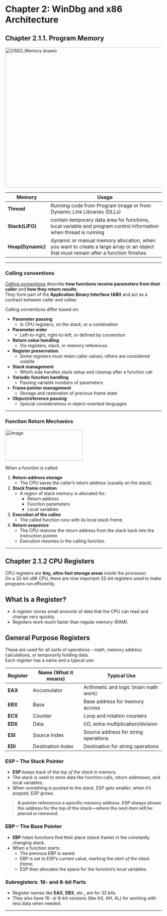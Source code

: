 # Chapter 2: WinDbg and x86 Architecture
## Chapter 2.1.1. Program Memory

<img width="650" height="450" alt="OSED_Memory drawio" src="https://github.com/user-attachments/assets/45664171-6de7-4e95-839e-143b96a96a99" />



| Memory | Usage |
|----------|---------------------|
|**Thread** | Running code from Program Image or from Dynamic Link Libraries (DLLs) |
| **Stack(LIFO)** | contain temporary data area for functions, local variable and program control information when thread is running |
| **Heap(Dynamic)** | dynamic or manual memory allocation, when you want to create a large array or an object that must remain after a function finishes |
---

### Calling conventions
[Calling conventions](https://en.wikipedia.org/wiki/Calling_convention) describe **how functions receive parameters from their caller** and **how they return results**.  
They form part of the **Application Binary Interface (ABI)** and act as a contract between caller and callee.

Calling conventions differ based on:

- **Parameter passing**  
  - In CPU registers, on the stack, or a combination
- **Parameter order**  
  - Left-to-right, right-to-left, or defined by convention
- **Return value handling**  
  - Via registers, stack, or memory references
- **Register preservation**  
  - Some registers must retain caller values; others are considered volatile
- **Stack management**  
  - Which side handles stack setup and cleanup after a function call
- **Variadic function handling**  
  - Passing variable numbers of parameters
- **Frame pointer management**  
  - Storage and restoration of previous frame state
- **Object/reference passing**  
  - Special considerations in object-oriented languages

---

### Function Return Mechanics
<img width="250" height="100" alt="image" src="https://github.com/user-attachments/assets/38c35eae-fe05-4b06-ba26-58cce3c86bf9" />

When a function is called:

1. **Return address storage**  
   - The CPU saves the caller’s return address (usually on the stack).
2. **Stack frame creation**  
   - A region of stack memory is allocated for:
     - Return address  
     - Function parameters  
     - Local variables  
3. **Execution of the callee**  
   - The called function runs with its local stack frame.
4. **Return sequence**  
   - The CPU restores the return address from the stack back into the instruction pointer.  
   - Execution resumes in the calling function.

---

## Chapter 2.1.2 CPU Registers
CPU registers are **tiny, ultra-fast storage areas** inside the processor.  
On a 32-bit x86 CPU, there are nine important 32-bit registers used to make programs run efficiently.

## What Is a Register?

- A *register* stores small amounts of data that the CPU can read and change very quickly.  
- Registers work much faster than regular memory (RAM).

## General Purpose Registers

These are used for all sorts of operations – math, memory address calculations, or temporarily holding data.  
Each register has a name and a typical use:

| Register | Name (What it means) | Typical Use |
|----------|---------------------|-------------|
| **EAX**  | Accumulator         | Arithmetic and logic (main math work) |
| **EBX**  | Base                | Base address for memory access        |
| **ECX**  | Counter             | Loop and rotation counters            |
| **EDX**  | Data                | I/O, extra multiplication/division    |
| **ESI**  | Source Index        | Source address for string operations  |
| **EDI**  | Destination Index   | Destination for string operations     |


### ESP – The Stack Pointer

- **ESP** keeps track of the *top of the stack* in memory.
- The stack is used to store data like function calls, return addresses, and local variables.
- When something is pushed to the stack, ESP gets smaller; when it’s popped, ESP grows.

> **A pointer references a specific memory address. ESP always shows the address for the top of the stack—where the next item will be placed or removed.**

### EBP – The Base Pointer

- **EBP** helps functions find their place (stack frame) in the constantly changing stack.
- When a function starts:
  - The previous EBP is saved.
  - EBP is set to ESP’s current value, marking the *start of the stack frame*.
  - ESP then allocates the space for the function’s local variables.

### Subregisters: 16- and 8-bit Parts

- Register names like **EAX**, **EBX**, etc., are for 32 bits.
- They also have 16- or 8-bit versions (like AX, AH, AL) for working with less data when needed.

---


